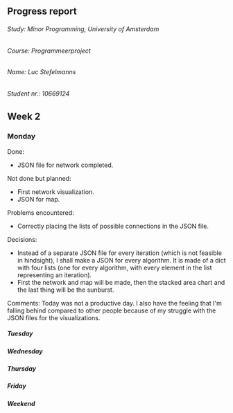 ## Progress report

###### Study:       Minor Programming, University of Amsterdam
###### Course:      Programmeerproject
###### Name:        Luc Stefelmanns
###### Student nr.: 10669124

## Week 2
### Monday
Done:
* JSON file for network completed.

Not done but planned:
* First network visualization.
* JSON for map.

Problems encountered:
* Correctly placing the lists of possible connections in the JSON file.

Decisions:
* Instead of a separate JSON file for every iteration (which is not feasible in hindsight), I shall make a JSON for every algorithm. It is made of a dict with four lists (one for every algorithm, with every element in the list representing an iteration).
* First the network and map will be made, then the stacked area chart and the last thing will be the sunburst.

Comments:
Today was not a productive day. I also have the feeling that I'm falling behind compared to other people because of my struggle with the JSON files for the visualizations.


##### Tuesday
##### Wednesday
##### Thursday
##### Friday
##### Weekend

